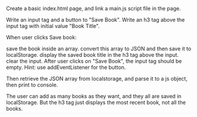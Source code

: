 Create a basic index.html page, and link a main.js script file in the page.

Write an input tag and a button to "Save Book". Write an h3 tag above the input tag with initial value "Book Title".

When user clicks Save book:

save the book inside an array.
convert this array to JSON and then save it to localStorage.
display the saved book title in the h3 tag above the input.
clear the input. After user clicks on "Save Book", the input tag should be empty.
Hint: use addEventListener for the button.

Then retrieve the JSON array from localstorage, and parse it to a js object, then print to console.

The user can add as many books as they want, and they all are saved in localStorage. But the h3 tag just displays the most recent book, not all the books.

